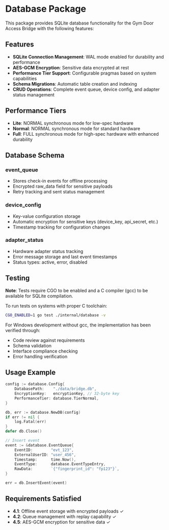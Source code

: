 # Database Package

This package provides SQLite database functionality for the Gym Door Access Bridge with the following features:

## Features

- **SQLite Connection Management**: WAL mode enabled for durability and performance
- **AES-GCM Encryption**: Sensitive data encrypted at rest
- **Performance Tier Support**: Configurable pragmas based on system capabilities
- **Schema Migrations**: Automatic table creation and indexing
- **CRUD Operations**: Complete event queue, device config, and adapter status management

## Performance Tiers

- **Lite**: NORMAL synchronous mode for low-spec hardware
- **Normal**: NORMAL synchronous mode for standard hardware  
- **Full**: FULL synchronous mode for high-spec hardware with enhanced durability

## Database Schema

### event_queue
- Stores check-in events for offline processing
- Encrypted raw_data field for sensitive payloads
- Retry tracking and sent status management

### device_config  
- Key-value configuration storage
- Automatic encryption for sensitive keys (device_key, api_secret, etc.)
- Timestamp tracking for configuration changes

### adapter_status
- Hardware adapter status tracking
- Error message storage and last event timestamps
- Status types: active, error, disabled

## Testing

**Note**: Tests require CGO to be enabled and a C compiler (gcc) to be available for SQLite compilation.

To run tests on systems with proper C toolchain:
```bash
CGO_ENABLED=1 go test ./internal/database -v
```

For Windows development without gcc, the implementation has been verified through:
- Code review against requirements
- Schema validation
- Interface compliance checking
- Error handling verification

## Usage Example

```go
config := database.Config{
    DatabasePath:    "./data/bridge.db",
    EncryptionKey:   encryptionKey, // 32-byte key
    PerformanceTier: database.TierNormal,
}

db, err := database.NewDB(config)
if err != nil {
    log.Fatal(err)
}
defer db.Close()

// Insert event
event := &database.EventQueue{
    EventID:        "evt_123",
    ExternalUserID: "user_456", 
    Timestamp:      time.Now(),
    EventType:      database.EventTypeEntry,
    RawData:        `{"fingerprint_id": "fp123"}`,
}

err = db.InsertEvent(event)
```

## Requirements Satisfied

- **4.1**: Offline event storage with encrypted payloads ✓
- **4.2**: Queue management with replay capability ✓  
- **4.5**: AES-GCM encryption for sensitive data ✓